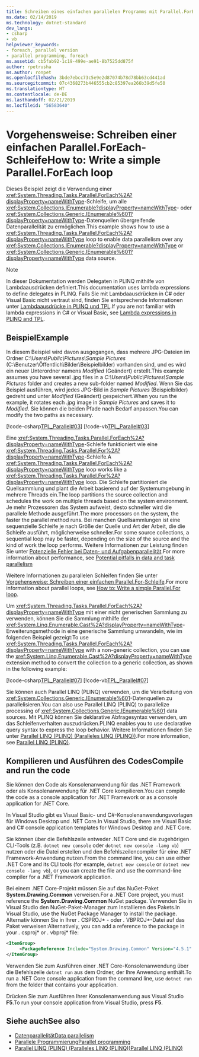 ```yaml
---
title: Schreiben eines einfachen parallelen Programms mit Parallel.ForEach
ms.date: 02/14/2019
ms.technology: dotnet-standard
dev_langs:
- csharp
- vb
helpviewer_keywords:
- foreach, parallel version
- parallel programming, foreach
ms.assetid: cb5fab92-1c19-499e-ae91-8b7525dd875f
author: rpetrusha
ms.author: ronpet
ms.openlocfilehash: 3bde7ebcc73c5e9e2d87074b78d78bb63cd441ad
ms.sourcegitcommit: 07c4368273b446555cb2c85397ea266b39d5fe50
ms.translationtype: HT
ms.contentlocale: de-DE
ms.lasthandoff: 02/21/2019
ms.locfileid: "56583640"
---
```

# <a name="how-to-write-a-simple-parallelforeach-loop"></a><span data-ttu-id="6169b-102">Vorgehensweise: Schreiben einer einfachen Parallel.ForEach-Schleife</span><span class="sxs-lookup"><span data-stu-id="6169b-102">How to: Write a simple Parallel.ForEach loop</span></span>

<span data-ttu-id="6169b-103">Dieses Beispiel zeigt die Verwendung einer <xref:System.Threading.Tasks.Parallel.ForEach%2A?displayProperty=nameWithType>-Schleife, um alle <xref:System.Collections.IEnumerable?displayProperty=nameWithType>- oder <xref:System.Collections.Generic.IEnumerable%601?displayProperty=nameWithType>-Datenquellen übergreifende Datenparallelität zu ermöglichen.</span><span class="sxs-lookup"><span data-stu-id="6169b-103">This example shows how to use a <xref:System.Threading.Tasks.Parallel.ForEach%2A?displayProperty=nameWithType> loop to enable data parallelism over any <xref:System.Collections.IEnumerable?displayProperty=nameWithType> or <xref:System.Collections.Generic.IEnumerable%601?displayProperty=nameWithType> data source.</span></span>

> [!NOTE]
> <span data-ttu-id="6169b-104">In dieser Dokumentation werden Delegaten in PLINQ mithilfe von Lambdaausdrücken definiert.</span><span class="sxs-lookup"><span data-stu-id="6169b-104">This documentation uses lambda expressions to define delegates in PLINQ.</span></span> <span data-ttu-id="6169b-105">Falls Sie mit Lambdaausdrücken in C# oder Visual Basic nicht vertraut sind, finden Sie entsprechende Informationen unter [Lambdaausdrücke in PLINQ und TPL](../../../docs/standard/parallel-programming/lambda-expressions-in-plinq-and-tpl.md).</span><span class="sxs-lookup"><span data-stu-id="6169b-105">If you are not familiar with lambda expressions in C# or Visual Basic, see [Lambda expressions in PLINQ and TPL](../../../docs/standard/parallel-programming/lambda-expressions-in-plinq-and-tpl.md).</span></span>

## <a name="example"></a><span data-ttu-id="6169b-106">Beispiel</span><span class="sxs-lookup"><span data-stu-id="6169b-106">Example</span></span>

<span data-ttu-id="6169b-107">In diesem Beispiel wird davon ausgegangen, dass mehrere JPG-Dateien im Ordner *C:\Users\Public\Pictures\Sample Pictures* (C:\Benutzer\Öffentlich\Bilder\Beispielbilder) vorhanden sind, und es wird ein neuer Unterordner namens *Modified* (Geändert) erstellt.</span><span class="sxs-lookup"><span data-stu-id="6169b-107">This example assumes you have several .jpg files in a *C:\Users\Public\Pictures\Sample Pictures* folder and creates a new sub-folder named *Modified*.</span></span> <span data-ttu-id="6169b-108">Wenn Sie das Beispiel ausführen, wird jedes JPG-Bild in *Sample Pictures* (Beispielbilder) gedreht und unter *Modified* (Geändert) gespeichert.</span><span class="sxs-lookup"><span data-stu-id="6169b-108">When you run the example, it rotates each .jpg image in *Sample Pictures* and saves it to *Modified*.</span></span> <span data-ttu-id="6169b-109">Sie können die beiden Pfade nach Bedarf anpassen.</span><span class="sxs-lookup"><span data-stu-id="6169b-109">You can modify the two paths as necessary.</span></span>

[!code-csharp[TPL_Parallel#03](../../../samples/snippets/csharp/VS_Snippets_Misc/tpl_parallel/cs/simpleforeach.cs#03)]
[!code-vb[TPL_Parallel#03](../../../samples/snippets/visualbasic/VS_Snippets_Misc/tpl_parallel/vb/simpleforeach.vb#03)]

<span data-ttu-id="6169b-110">Eine <xref:System.Threading.Tasks.Parallel.ForEach%2A?displayProperty=nameWithType>-Schleife funktioniert wie eine <xref:System.Threading.Tasks.Parallel.For%2A?displayProperty=nameWithType>-Schleife.</span><span class="sxs-lookup"><span data-stu-id="6169b-110">A <xref:System.Threading.Tasks.Parallel.ForEach%2A?displayProperty=nameWithType> loop works like a <xref:System.Threading.Tasks.Parallel.For%2A?displayProperty=nameWithType> loop.</span></span> <span data-ttu-id="6169b-111">Die Schleife partitioniert die Quellsammlung und plant die Arbeit basierend auf der Systemumgebung in mehrere Threads ein.</span><span class="sxs-lookup"><span data-stu-id="6169b-111">The loop partitions the source collection and schedules the work on multiple threads based on the system environment.</span></span> <span data-ttu-id="6169b-112">Je mehr Prozessoren das System aufweist, desto schneller wird die parallele Methode ausgeführt.</span><span class="sxs-lookup"><span data-stu-id="6169b-112">The more processors on the system, the faster the parallel method runs.</span></span> <span data-ttu-id="6169b-113">Bei manchen Quellsammlungen ist eine sequenzielle Schleife je nach Größe der Quelle und Art der Arbeit, die die Schleife ausführt, möglicherweise schneller.</span><span class="sxs-lookup"><span data-stu-id="6169b-113">For some source collections, a sequential loop may be faster, depending on the size of the source and the kind of work the loop performs.</span></span> <span data-ttu-id="6169b-114">Weitere Informationen zur Leistung finden Sie unter [Potenzielle Fehler bei Daten- und Aufgabenparallelität](../../../docs/standard/parallel-programming/potential-pitfalls-in-data-and-task-parallelism.md).</span><span class="sxs-lookup"><span data-stu-id="6169b-114">For more information about performance, see [Potential pitfalls in data and task parallelism](../../../docs/standard/parallel-programming/potential-pitfalls-in-data-and-task-parallelism.md)</span></span>

<span data-ttu-id="6169b-115">Weitere Informationen zu parallelen Schleifen finden Sie unter [Vorgehensweise: Schreiben einer einfachen Parallel.For-Schleife](../../../docs/standard/parallel-programming/how-to-write-a-simple-parallel-for-loop.md).</span><span class="sxs-lookup"><span data-stu-id="6169b-115">For more information about parallel loops, see [How to: Write a simple Parallel.For loop](../../../docs/standard/parallel-programming/how-to-write-a-simple-parallel-for-loop.md).</span></span>

<span data-ttu-id="6169b-116">Um <xref:System.Threading.Tasks.Parallel.ForEach%2A?displayProperty=nameWithType> mit einer nicht generischen Sammlung zu verwenden, können Sie die Sammlung mithilfe der <xref:System.Linq.Enumerable.Cast%2A?displayProperty=nameWithType>-Erweiterungsmethode in eine generische Sammlung umwandeln, wie im folgenden Beispiel gezeigt:</span><span class="sxs-lookup"><span data-stu-id="6169b-116">To use <xref:System.Threading.Tasks.Parallel.ForEach%2A?displayProperty=nameWithType> with a non-generic collection, you can use the <xref:System.Linq.Enumerable.Cast%2A?displayProperty=nameWithType> extension method to convert the collection to a generic collection, as shown in the following example:</span></span>

[!code-csharp[TPL_Parallel#07](../../../samples/snippets/csharp/VS_Snippets_Misc/tpl_parallel/cs/nongeneric.cs#07)]
[!code-vb[TPL_Parallel#07](../../../samples/snippets/visualbasic/VS_Snippets_Misc/tpl_parallel/vb/nongeneric.vb#07)]

<span data-ttu-id="6169b-117">Sie können auch Parallel LINQ (PLINQ) verwenden, um die Verarbeitung von <xref:System.Collections.Generic.IEnumerable%601>-Datenquellen zu parallelisieren.</span><span class="sxs-lookup"><span data-stu-id="6169b-117">You can also use Parallel LINQ (PLINQ) to parallelize processing of <xref:System.Collections.Generic.IEnumerable%601> data sources.</span></span> <span data-ttu-id="6169b-118">Mit PLINQ können Sie deklarative Abfragesyntax verwenden, um das Schleifenverhalten auszudrücken.</span><span class="sxs-lookup"><span data-stu-id="6169b-118">PLINQ enables you to use declarative query syntax to express the loop behavior.</span></span> <span data-ttu-id="6169b-119">Weitere Informationen finden Sie unter [Parallel LINQ (PLINQ) (Paralleles LINQ (PLINQ))](../../../docs/standard/parallel-programming/parallel-linq-plinq.md).</span><span class="sxs-lookup"><span data-stu-id="6169b-119">For more information, see [Parallel LINQ (PLINQ)](../../../docs/standard/parallel-programming/parallel-linq-plinq.md).</span></span>

## <a name="compile-and-run-the-code"></a><span data-ttu-id="6169b-120">Kompilieren und Ausführen des Codes</span><span class="sxs-lookup"><span data-stu-id="6169b-120">Compile and run the code</span></span>

<span data-ttu-id="6169b-121">Sie können den Code als Konsolenanwendung für das .NET Framework oder als Konsolenanwendung für .NET Core kompilieren.</span><span class="sxs-lookup"><span data-stu-id="6169b-121">You can compile the code as a console application for .NET Framework or as a console application for .NET Core.</span></span>

<span data-ttu-id="6169b-122">In Visual Studio gibt es Visual Basic- und C#-Konsolenanwendungsvorlagen für Windows Desktop und .NET Core.</span><span class="sxs-lookup"><span data-stu-id="6169b-122">In Visual Studio, there are Visual Basic and C# console application templates for Windows Desktop and .NET Core.</span></span>

<span data-ttu-id="6169b-123">Sie können über die Befehlszeile entweder .NET Core und die zugehörigen CLI-Tools (z.B. `dotnet new console` oder `dotnet new console -lang vb`) nutzen oder die Datei erstellen und den Befehlszeilencompiler für eine .NET Framework-Anwendung nutzen.</span><span class="sxs-lookup"><span data-stu-id="6169b-123">From the command line, you can use either .NET Core and its CLI tools (for example, `dotnet new console` or `dotnet new console -lang vb`), or you can create the file and use the command-line compiler for a .NET Framework application.</span></span>

<span data-ttu-id="6169b-124">Bei einem .NET Core-Projekt müssen Sie auf das NuGet-Paket **System.Drawing.Common** verweisen.</span><span class="sxs-lookup"><span data-stu-id="6169b-124">For a .NET Core project, you must reference the **System.Drawing.Common** NuGet package.</span></span> <span data-ttu-id="6169b-125">Verwenden Sie in Visual Studio den NuGet-Paket-Manager zum Installieren des Pakets.</span><span class="sxs-lookup"><span data-stu-id="6169b-125">In Visual Studio, use the NuGet Package Manager to install the package.</span></span> <span data-ttu-id="6169b-126">Alternativ können Sie in Ihrer *.* CSPROJ\* - oder *.* VBPROJ\*-Datei auf das Paket verweisen:</span><span class="sxs-lookup"><span data-stu-id="6169b-126">Alternatively, you can add a reference to the package in your *.* csproj\* or *.* vbproj\* file:</span></span>
 
```xml
<ItemGroup>
     <PackageReference Include="System.Drawing.Common" Version="4.5.1" />
</ItemGroup>
```

<span data-ttu-id="6169b-127">Verwenden Sie zum Ausführen einer .NET Core-Konsolenanwendung über die Befehlszeile `dotnet run` aus dem Ordner, der Ihre Anwendung enthält.</span><span class="sxs-lookup"><span data-stu-id="6169b-127">To run a .NET Core console application from the command line, use `dotnet run` from the folder that contains your application.</span></span>

<span data-ttu-id="6169b-128">Drücken Sie zum Ausführen Ihrer Konsolenanwendung aus Visual Studio **F5**.</span><span class="sxs-lookup"><span data-stu-id="6169b-128">To run your console application from Visual Studio, press **F5**.</span></span>

## <a name="see-also"></a><span data-ttu-id="6169b-129">Siehe auch</span><span class="sxs-lookup"><span data-stu-id="6169b-129">See also</span></span>

- [<span data-ttu-id="6169b-130">Datenparallelität</span><span class="sxs-lookup"><span data-stu-id="6169b-130">Data parallelism</span></span>](../../../docs/standard/parallel-programming/data-parallelism-task-parallel-library.md)
- [<span data-ttu-id="6169b-131">Parallele Programmierung</span><span class="sxs-lookup"><span data-stu-id="6169b-131">Parallel programming</span></span>](../../../docs/standard/parallel-programming/index.md)
- [<span data-ttu-id="6169b-132">Parallel LINQ (PLINQ) (Paralleles LINQ (PLINQ))</span><span class="sxs-lookup"><span data-stu-id="6169b-132">Parallel LINQ (PLINQ)</span></span>](../../../docs/standard/parallel-programming/parallel-linq-plinq.md)
